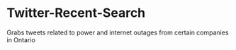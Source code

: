 # Twitter-Recent-Search
Grabs tweets related to power and internet outages from certain companies in Ontario
